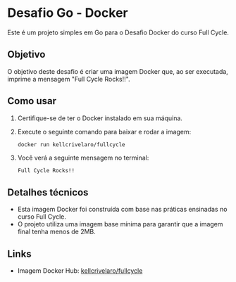 # Desafio Go - Docker

Este é um projeto simples em Go para o Desafio Docker do curso Full Cycle.

## Objetivo

O objetivo deste desafio é criar uma imagem Docker que, ao ser executada, imprime a mensagem "Full Cycle Rocks!!".

## Como usar

1. Certifique-se de ter o Docker instalado em sua máquina.
2. Execute o seguinte comando para baixar e rodar a imagem:

    ```bash
    docker run kellcrivelaro/fullcycle
    ```

3. Você verá a seguinte mensagem no terminal:

    ```
    Full Cycle Rocks!!
    ```

## Detalhes técnicos

- Esta imagem Docker foi construída com base nas práticas ensinadas no curso Full Cycle.
- O projeto utiliza uma imagem base mínima para garantir que a imagem final tenha menos de 2MB.

## Links

- Imagem Docker Hub: [kellcrivelaro/fullcycle](https://hub.docker.com/r/kellcrivelaro/fullcycle)
